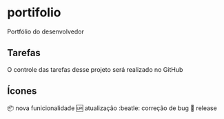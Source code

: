 # portifolio

Portfólio do desenvolvedor

## Tarefas

O controle das tarefas desse projeto será realizado no GitHub

## Ícones

:package: nova funicionalidade
:up: atualização
:beatle: correção de bug
:checkered_flag: release
